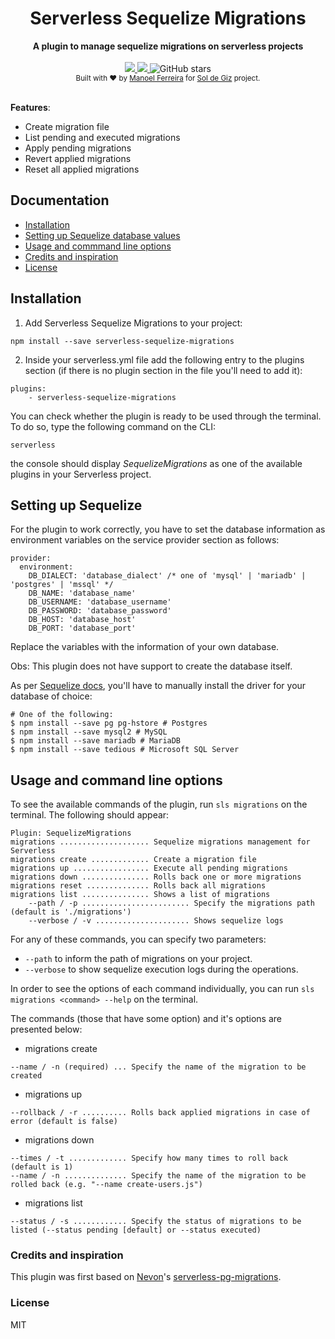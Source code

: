 <h1 align="center">Serverless Sequelize Migrations</h1>

<div align="center">
  <strong>A plugin to manage sequelize migrations on serverless projects</strong>
</div>

<br />

<div align="center">
    <a href="http://www.serverless.com">
      <img src="http://public.serverless.com/badges/v3.svg">
    </a>
    <a href="https://github.com/manelferreira/serverless-sequelize-migrations/blob/master/LICENSE">
      <img src="https://img.shields.io/github/license/manelferreira/serverless-sequelize-migrations.svg">
    </a>
    <img alt="GitHub stars" src="https://img.shields.io/github/stars/manelferreira/serverless-sequelize-migrations.svg">
</div>

<div align="center">
  <sub>Built with ❤︎ by
  <a href="https://github.com/manelferreira">Manoel Ferreira</a> for
  <a href="https://soldegiz.com">Sol de Giz</a> project.
</div>
    
<br />

**Features**:
- Create migration file
- List pending and executed migrations
- Apply pending migrations
- Revert applied migrations
- Reset all applied migrations


## Documentation
- [Installation](#installation)
- [Setting up Sequelize database values](#setting-up-sequelize-database-values)
- [Usage and commmand line options](#usage-and-command-line-options)
- [Credits and inspiration](#credits-and-inspiration)
- [License](#license)


## Installation
1) Add Serverless Sequelize Migrations to your project:
```
npm install --save serverless-sequelize-migrations
```

2) Inside your serverless.yml file add the following entry to the plugins section (if there is no plugin section in the file you'll need to add it):
```
plugins:
    - serverless-sequelize-migrations
```

You can check whether the plugin is ready to be used through the terminal. To do so, type the following command on the CLI:

`serverless`

the console should display _SequelizeMigrations_  as one of the available plugins in your Serverless project.

## Setting up Sequelize

For the plugin to work correctly, you have to set the database information as environment variables on the service provider section as follows:
```
provider:
  environment:
    DB_DIALECT: 'database_dialect' /* one of 'mysql' | 'mariadb' | 'postgres' | 'mssql' */
    DB_NAME: 'database_name'
    DB_USERNAME: 'database_username'
    DB_PASSWORD: 'database_password'
    DB_HOST: 'database_host'
    DB_PORT: 'database_port'
```
Replace the variables with the information of your own database.

Obs: This plugin does not have support to create the database itself.

As per [Sequelize docs](http://docs.sequelizejs.com/manual/getting-started), you'll have to manually install the driver for your database of choice:

```
# One of the following:
$ npm install --save pg pg-hstore # Postgres
$ npm install --save mysql2 # MySQL
$ npm install --save mariadb # MariaDB
$ npm install --save tedious # Microsoft SQL Server
```

## Usage and command line options
To see the available commands of the plugin, run `sls migrations` on the terminal. The following should appear:
```
Plugin: SequelizeMigrations
migrations .................... Sequelize migrations management for Serverless
migrations create ............. Create a migration file
migrations up ................. Execute all pending migrations
migrations down ............... Rolls back one or more migrations
migrations reset .............. Rolls back all migrations
migrations list ............... Shows a list of migrations
    --path / -p ........................ Specify the migrations path (default is './migrations')
    --verbose / -v ..................... Shows sequelize logs
```

For any of these commands, you can specify two parameters:
- `--path` to inform the path of migrations on your project.
- `--verbose` to show sequelize execution logs during the operations.



In order to see the options of each command individually, you can run `sls migrations <command> --help` on the terminal.

The commands (those that have some option) and it's options are presented below:
- migrations create
```
--name / -n (required) ... Specify the name of the migration to be created
```

- migrations up
```
--rollback / -r .......... Rolls back applied migrations in case of error (default is false)
```

- migrations down
```
--times / -t ............. Specify how many times to roll back (default is 1)
--name / -n .............. Specify the name of the migration to be rolled back (e.g. "--name create-users.js")
```

- migrations list
```
--status / -s ............ Specify the status of migrations to be listed (--status pending [default] or --status executed)
```


### Credits and inspiration
This plugin was first based on [Nevon](https://github.com/Nevon)'s [serverless-pg-migrations](https://github.com/Nevon/serverless-pg-migrations).


### License
MIT
